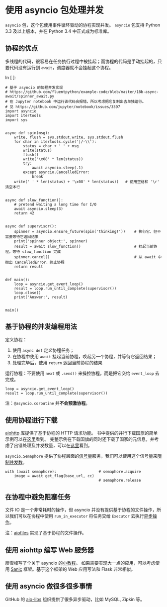 # 使用 asyncio 包处理并发

`asyncio` 包，这个包使用事件循环驱动的协程实现并发。
`asyncio` 包支持 Python 3.3 及以上版本，并在 Python 3.4 中正式成为标准库。

## 协程的优点

多线程的代码，很容易在任务执行过程中被挂起；而协程的代码是手动挂起的，只要代码没有运行到 `await`，调度器就不会挂起这个协程。

In [ ]:

```
# 基于 asyncio 的协程并发实现
# https://github.com/fluentpython/example-code/blob/master/18b-async-await/spinner_await.py
# 在 Jupyter notebook 中运行该代码会报错，所以考虑把它复制出去单独运行。
# 见 https://github.com/jupyter/notebook/issues/3397
import asyncio
import itertools
import sys


async def spin(msg):
    write, flush = sys.stdout.write, sys.stdout.flush
    for char in itertools.cycle('|/-\\'):
        status = char + ' ' + msg
        write(status)
        flush()
        write('\x08' * len(status))
        try:
            await asyncio.sleep(.1)
        except asyncio.CancelledError:
            break
    write(' ' * len(status) + '\x08' * len(status))   # 使用空格和 '\r' 清空本行


async def slow_function():
    # pretend waiting a long time for I/O
    await asyncio.sleep(3)
    return 42


async def supervisor():
    spinner = asyncio.ensure_future(spin('thinking!'))    # 执行它，但不需要等待它返回结果
    print('spinner object:', spinner)
    result = await slow_function()                        # 挂起当前协程，等待 slow_function 完成
    spinner.cancel()                                      # 从 await 中抛出 CancelledError，终止协程
    return result


def main():
    loop = asyncio.get_event_loop()
    result = loop.run_until_complete(supervisor())
    loop.close()
    print('Answer:', result)


main()
```

## 基于协程的并发编程用法

定义协程：

1. 使用 `async def` 定义协程任务；
2. 在协程中使用 `await` 挂起当前协程，唤起另一个协程，并等待它返回结果；
3. 处理完毕后，使用 `return` 返回当前协程的结果

运行协程：不要使用 `next` 或 `.send()` 来操控协程，而是把它交给 `event_loop` 去完成。

```
loop = asyncio.get_event_loop()
result = loop.run_until_complete(supervisor())
```

注：`@asyncio.coroutine` 并**不会预激协程**。

## 使用协程进行下载

[aiohttp](https://aiohttp.readthedocs.io/en/stable/) 库提供了基于协程的 HTTP 请求功能。
书中提供的并行下载国旗的简单示例可以在[这里](https://github.com/fluentpython/example-code/blob/master/17-futures/countries/flags_await.py)看到。
完整示例在下载国旗的同时还下载了国家的元信息，并考虑了出错处理及并发数量，可以在[这里](https://github.com/fluentpython/example-code/blob/master/17-futures/countries/flags3_asyncio.py)看到。

`asyncio.Semaphore` 提供了协程层面的[信号量](https://zh.wikipedia.org/zh-cn/信号量)服务，我们可以使用这个信号量来[限制并发数](https://github.com/fluentpython/example-code/blob/master/17-futures/countries/flags3_asyncio.py#L61)。

```
with (await semaphore):                   # semaphore.acquire
    image = await get_flag(base_url, cc)
                                          # semaphore.release
```

## 在协程中避免阻塞任务

文件 IO 是一个非常耗时的操作，但 asyncio 并没有提供基于协程的文件操作，所以我们可以在协程中使用 `run_in_executor` 将任务交给 `Executor` 去执行[异步操作](https://github.com/fluentpython/example-code/blob/master/17-futures/countries/flags3_asyncio.py#L74)。

注：[aiofiles](https://github.com/Tinche/aiofiles) 实现了基于协程的文件操作。

## 使用 aiohttp 编写 Web 服务器

廖雪峰写了个关于 asyncio 的[小教程](https://www.liaoxuefeng.com/wiki/0014316089557264a6b348958f449949df42a6d3a2e542c000/0014320981492785ba33cc96c524223b2ea4e444077708d000)。
如果需要实现大一点的应用，可以考虑使用 [Sanic](https://sanic.readthedocs.io/en/latest/) 框架。基于这个框架的 Web 应用写法和 Flask 非常相似。

## 使用 asyncio 做很多很多事情

GitHub 的 [aio-libs](https://github.com/aio-libs) 组织提供了很多异步驱动，比如 MySQL, Zipkin 等。